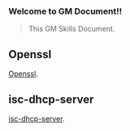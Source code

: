 ### Welcome to GM Document!!
>This GM Skills Document.

## Openssl
[Openssl](https://www.openssl.org/docs/).

## isc-dhcp-server
[isc-dhcp-server](https://kb.isc.org/docs/isc-dhcp-44-manual-pages-dhcpd).
